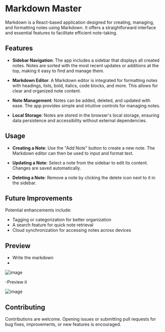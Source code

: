 # Markdown Master

Markdown is a React-based application designed for creating, managing, and formatting notes using Markdown. It offers a straightforward interface and essential features to facilitate efficient note-taking.

## Features

- **Sidebar Navigation**: The app includes a sidebar that displays all created notes. Notes are sorted with the most recent updates or additions at the top, making it easy to find and manage them.

- **Markdown Editor**: A Markdown editor is integrated for formatting notes with headings, lists, bold, italics, code blocks, and more. This allows for clear and organized note content.

- **Note Management**: Notes can be added, deleted, and updated with ease. The app provides simple and intuitive controls for managing notes.

- **Local Storage**: Notes are stored in the browser's local storage, ensuring data persistence and accessibility without external dependencies.

## Usage

- **Creating a Note**: Use the "Add Note" button to create a new note. The Markdown editor can then be used to input and format text.

- **Updating a Note**: Select a note from the sidebar to edit its content. Changes are saved automatically.

- **Deleting a Note**: Remove a note by clicking the delete icon next to it in the sidebar.

## Future Improvements

Potential enhancements include:

- Tagging or categorization for better organization
- A search feature for quick note retrieval
- Cloud synchronization for accessing notes across devices

## Preview
- Write the markdown
- 
![image](https://github.com/user-attachments/assets/b93f5fc5-40d6-4556-b183-54793e39ab69)

-Preview it

![image](https://github.com/user-attachments/assets/e610c9b2-39f7-49ab-9129-c083a89bd859)


## Contributing

Contributions are welcome. Opening issues or submitting pull requests for bug fixes, improvements, or new features is encouraged.

